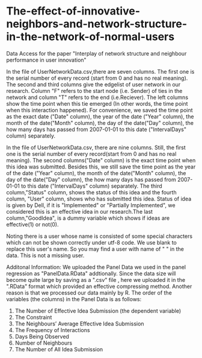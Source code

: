 # The-effect-of-innovative-neighbors-and-network-structure-in-the-network-of-normal-users
Data Access for the paper "Interplay of network structure and neighbour performance in user innovation"

In the file of UserNetworkData.csv,there are seven columns. The first one is the serial number of every record (start from 0 and has no real meaning). The second and third columns give the edgelist of user network in our research. Column "F" refers to the start node (i.e. Sender) of ties in the network and column "T" refers to the end (i.e.Reciever). The left columns show the time point when this tie emerged (In other words, the time point when this interaction happened). For convenience, we saved the time point as the exact date ("Date" column), the year of the date ("Year" column), the month of the date("Month" column), the day of the date("Day" column), the how many days has passed from 2007-01-01 to this date ("IntervalDays" column) separately.

In the file of UserNetworkData.csv, there are nine columns. Still, the first one is the serial number of every record(start from 0 and has no real meaning). The second columns("Date" column) is the exact time point when this idea was submitted. Besides this, we still save the time point as the year of the date ("Year" column), the month of the date("Month" column), the day of the date("Day" column), the how many days has passed from 2007-01-01 to this date ("IntervalDays" column) separately. The third column,"Status" column, shows the status of this idea and the fourth column, "User" column, shows who has submitted this idea. Status of idea is given by Dell, if it is "Implemented" or "Partially Implemented", we considered this is an effective idea in our research.The last column,"GoodIdea", is a dummy variable which shows if ideas are effective(1) or not(0).

Noting there is a user whose name is consisted of some special characters which can not be shown correctly under utf-8 code. We use blank to replace this user's name. So you may find a user with name of " " in the data. This is not a missing user. 

Additonal Information:
We uploaded the Panel Data we used in the panel regression as "PanelData.RData" addtionally. Since the data size will become quite large by saving as a ".csv" file , here we uploaded it in the ".RData" format which provided an effective compressing method. Another reason is that we processed our data mainly by R. The order of the variables (the columns) in the Panel Data is as follows:
1. The Number of Effective Idea Submission (the dependent variable)
2. The Constraint
3. The Neighbours’ Average Effective Idea Submission
4. The Frequency of Interactions
5.  Days Being Observed
6. Number of Neighbours
7. The Number of All Idea Submission
